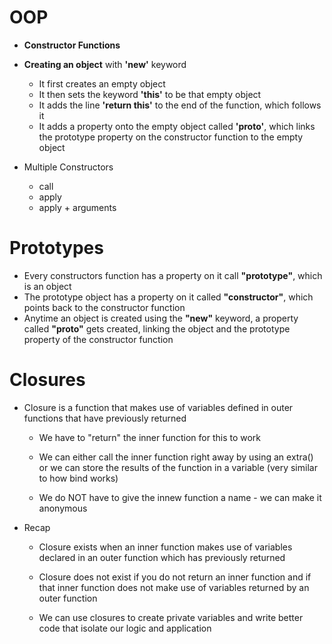 # OOP
* **Constructor Functions** 
* **Creating an object** with **'new'** keyword
    - It first creates an empty object
    - It then sets the keyword **'this'** to be that empty object
    - It adds the line **'return this'** to the end of the function, which follows it
    - It adds a property onto the empty object called **'__proto__'**, which links the prototype property on the constructor function to the empty object

* Multiple Constructors
    - call
    - apply
    - apply + arguments

# Prototypes
   * Every constructors function has a property on it call **"prototype"**, which is an object
   * The prototype object has a property on it called **"constructor"**, which points back to the constructor function
   * Anytime an object is created using the **"new"** keyword, a property called **"__proto__"** gets created, linking the object and the prototype property of the constructor function

# Closures
* Closure is a function that makes use of variables defined in outer functions that have previously returned
    - We have to "return" the inner function for this to work

    - We can either call the inner function right away by using an extra() or we can store the results of the function in a variable (very similar to how bind works)

    - We do NOT have to give the innew function a name - we can make it anonymous 

* Recap
    - Closure exists when an inner function makes use of variables declared in an outer function which has previously returned
    
    - Closure does not exist if you do not return an inner function and if that inner function does not make use of variables returned by an outer function

    - We can use closures to create private variables and write better code that isolate our logic and application
